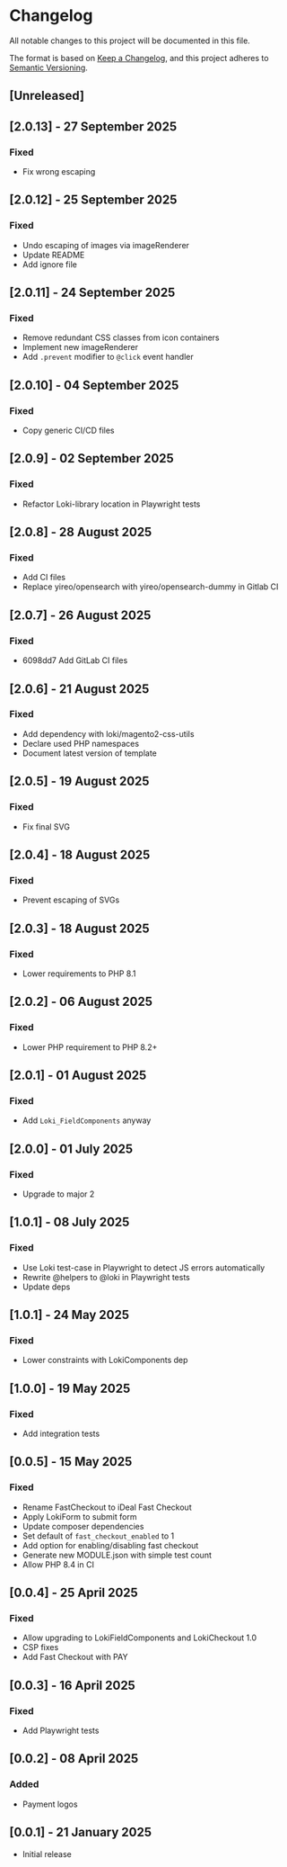 # Changelog
All notable changes to this project will be documented in this file.

The format is based on [Keep a Changelog](https://keepachangelog.com/en/1.0.0/),
and this project adheres to [Semantic Versioning](https://semver.org/spec/v2.0.0.html).

## [Unreleased]

## [2.0.13] - 27 September 2025
### Fixed
- Fix wrong escaping

## [2.0.12] - 25 September 2025
### Fixed
- Undo escaping of images via imageRenderer
- Update README
- Add ignore file

## [2.0.11] - 24 September 2025
### Fixed
- Remove redundant CSS classes from icon containers
- Implement new imageRenderer
- Add `.prevent` modifier to `@click` event handler

## [2.0.10] - 04 September 2025
### Fixed
- Copy generic CI/CD files

## [2.0.9] - 02 September 2025
### Fixed
- Refactor Loki-library location in Playwright tests

## [2.0.8] - 28 August 2025
### Fixed
- Add CI files
- Replace yireo/opensearch with yireo/opensearch-dummy in Gitlab CI

## [2.0.7] - 26 August 2025
### Fixed
- 6098dd7 Add GitLab CI files

## [2.0.6] - 21 August 2025
### Fixed
- Add dependency with loki/magento2-css-utils
- Declare used PHP namespaces
- Document latest version of template

## [2.0.5] - 19 August 2025
### Fixed
- Fix final SVG

## [2.0.4] - 18 August 2025
### Fixed
- Prevent escaping of SVGs

## [2.0.3] - 18 August 2025
### Fixed
- Lower requirements to PHP 8.1

## [2.0.2] - 06 August 2025
### Fixed
- Lower PHP requirement to PHP 8.2+

## [2.0.1] - 01 August 2025
### Fixed
- Add `Loki_FieldComponents` anyway

## [2.0.0] - 01 July 2025
### Fixed
- Upgrade to major 2

## [1.0.1] - 08 July 2025
### Fixed
- Use Loki test-case in Playwright to detect JS errors automatically
- Rewrite @helpers to @loki in Playwright tests
- Update deps

## [1.0.1] - 24 May 2025
### Fixed
- Lower constraints with LokiComponents dep

## [1.0.0] - 19 May 2025
### Fixed
- Add integration tests

## [0.0.5] - 15 May 2025
### Fixed
- Rename FastCheckout to iDeal Fast Checkout
- Apply LokiForm to submit form
- Update composer dependencies
- Set default of `fast_checkout_enabled` to 1
- Add option for enabling/disabling fast checkout
- Generate new MODULE.json with simple test count
- Allow PHP 8.4 in CI

## [0.0.4] - 25 April 2025
### Fixed
- Allow upgrading to LokiFieldComponents and LokiCheckout 1.0
- CSP fixes
- Add Fast Checkout with PAY

## [0.0.3] - 16 April 2025
### Fixed
- Add Playwright tests

## [0.0.2] - 08 April 2025
### Added
- Payment logos

## [0.0.1] - 21 January 2025
- Initial release
